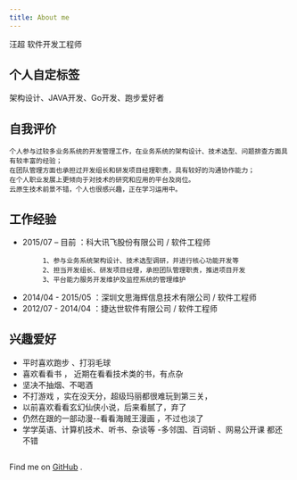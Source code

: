 ```yaml
---
title: About me
---
```


汪超  软件开发工程师  


 ## 个人自定标签
架构设计、JAVA开发、Go开发、跑步爱好者

 ## 自我评价
```
个人参与过较多业务系统的开发管理工作，在业务系统的架构设计、技术选型、问题排查方面具有较丰富的经验；
在团队管理方面也承担过开发组长和研发项目经理职责，具有较好的沟通协作能力；
在个人职业发展上更倾向于对技术的研究和应用的平台及岗位。
云原生技术前景不错，个人也很感兴趣，正在学习运用中。
```

 ## 工作经验
 
- 2015/07 – 目前 ：科大讯飞股份有限公司   / 软件工程师 
    ```
         1、参与业务系统架构设计、技术选型调研，并进行核心功能开发等
         2、担当开发组长、研发项目经理，承担团队管理职责，推进项目开发
         3、平台能力服务开发维护及监控系统的管理维护
    ```
- 2014/04 - 2015/05 ：深圳文思海辉信息技术有限公司 / 软件工程师
- 2012/07 - 2014/04 ：捷达世软件有限公司 / 软件工程师


 ## 兴趣爱好 
- 平时喜欢跑步 、打羽毛球 
- 喜欢看看书 ， 近期在看看技术类的书，有点杂 
- 坚决不抽烟、不喝酒
- 不打游戏 ，实在没天分，超级玛丽都很难玩到第三关，
- 以前喜欢看看玄幻仙侠小说，后来看腻了，弃了
- 仍然在跟的一部动漫--看看海贼王漫画 ，不过也淡了
- 学学英语、计算机技术、听书、杂谈等 -多邻国、百词斩 、网易公开课 都还不错


## 

Find me on [GitHub](https://github.com/wangchaodee) .
